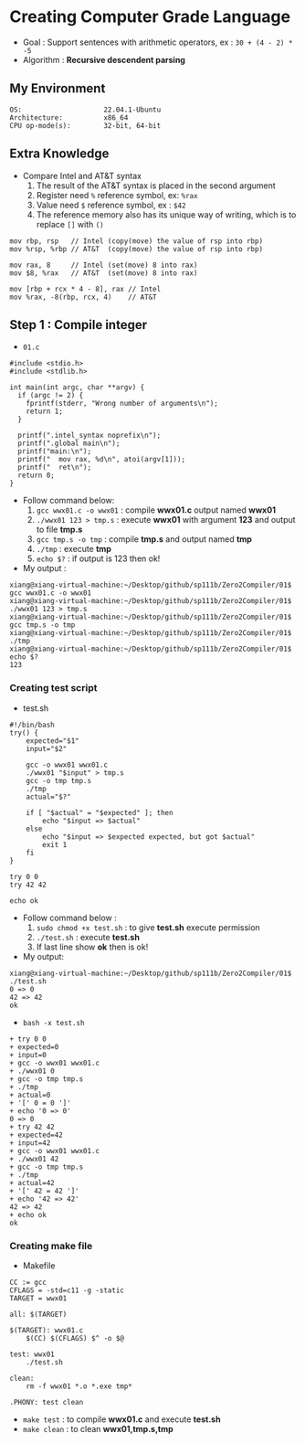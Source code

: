 # **Creating Computer Grade Language**
- Goal : Support sentences with arithmetic operators, ex : `30 + (4 - 2) * -5`
- Algorithm : **Recursive descendent parsing**
## **My Environment**
```
OS:                    22.04.1-Ubuntu
Architecture:          x86_64
CPU op-mode(s):        32-bit, 64-bit
```
## **Extra Knowledge**
- Compare Intel and AT&T syntax
    1. The result of the AT&T syntax is placed in the second argument
    2. Register need `%` reference symbol, ex: `%rax`
    3. Value need `$` reference symbol, ex : `$42`
    4. The reference memory also has its unique way of writing, which is to replace `[]` with `()`
```
mov rbp, rsp   // Intel (copy(move) the value of rsp into rbp)
mov %rsp, %rbp // AT&T  (copy(move) the value of rsp into rbp)

mov rax, 8     // Intel (set(move) 8 into rax)
mov $8, %rax   // AT&T  (set(move) 8 into rax)

mov [rbp + rcx * 4 - 8], rax // Intel
mov %rax, -8(rbp, rcx, 4)    // AT&T
```
## **Step 1 : Compile integer**
- `01.c`
```
#include <stdio.h>
#include <stdlib.h>

int main(int argc, char **argv) {
  if (argc != 2) {
    fprintf(stderr, "Wrong number of arguments\n");
    return 1;
  }

  printf(".intel_syntax noprefix\n");
  printf(".global main\n");
  printf("main:\n");
  printf("  mov rax, %d\n", atoi(argv[1]));
  printf("  ret\n");
  return 0;
}
```
- Follow command below:
    1. `gcc wwx01.c -o wwx01` : compile **wwx01.c** output named **wwx01**
    2. `./wwx01 123 > tmp.s` : execute **wwx01** with argument **123** and output to file **tmp.s**
    3. `gcc tmp.s -o tmp` : compile **tmp.s** and output named **tmp**
    4. `./tmp` : execute **tmp**
    5. `echo $?` : if output is 123 then ok!
- My output :
```
xiang@xiang-virtual-machine:~/Desktop/github/sp111b/Zero2Compiler/01$ gcc wwx01.c -o wwx01
xiang@xiang-virtual-machine:~/Desktop/github/sp111b/Zero2Compiler/01$ ./wwx01 123 > tmp.s
xiang@xiang-virtual-machine:~/Desktop/github/sp111b/Zero2Compiler/01$ gcc tmp.s -o tmp
xiang@xiang-virtual-machine:~/Desktop/github/sp111b/Zero2Compiler/01$ ./tmp
xiang@xiang-virtual-machine:~/Desktop/github/sp111b/Zero2Compiler/01$ echo $?
123
```
### **Creating test script**
- test.sh
```
#!/bin/bash
try() {
    expected="$1"
    input="$2"

    gcc -o wwx01 wwx01.c
    ./wwx01 "$input" > tmp.s
    gcc -o tmp tmp.s
    ./tmp
    actual="$?"

    if [ "$actual" = "$expected" ]; then
        echo "$input => $actual"
    else
        echo "$input => $expected expected, but got $actual"
        exit 1
    fi
}

try 0 0
try 42 42

echo ok
```
- Follow command below :
    1. `sudo chmod +x test.sh` : to give **test.sh** execute permission
    2. `./test.sh` : execute **test.sh**
    3. If last line show **ok** then is ok!
- My output:
```
xiang@xiang-virtual-machine:~/Desktop/github/sp111b/Zero2Compiler/01$ ./test.sh
0 => 0
42 => 42
ok
```
- `bash -x test.sh`
```
+ try 0 0
+ expected=0
+ input=0
+ gcc -o wwx01 wwx01.c
+ ./wwx01 0
+ gcc -o tmp tmp.s
+ ./tmp
+ actual=0
+ '[' 0 = 0 ']'
+ echo '0 => 0'
0 => 0
+ try 42 42
+ expected=42
+ input=42
+ gcc -o wwx01 wwx01.c
+ ./wwx01 42
+ gcc -o tmp tmp.s
+ ./tmp
+ actual=42
+ '[' 42 = 42 ']'
+ echo '42 => 42'
42 => 42
+ echo ok
ok
```
### **Creating make file**
- Makefile
```
CC := gcc
CFLAGS = -std=c11 -g -static
TARGET = wwx01

all: $(TARGET)

$(TARGET): wwx01.c
	$(CC) $(CFLAGS) $^ -o $@

test: wwx01
	./test.sh

clean: 
	rm -f wwx01 *.o *.exe tmp*

.PHONY: test clean
```
- `make test` : to compile **wwx01.c** and execute **test.sh** 
- `make clean` :  to clean **wwx01,tmp.s,tmp**